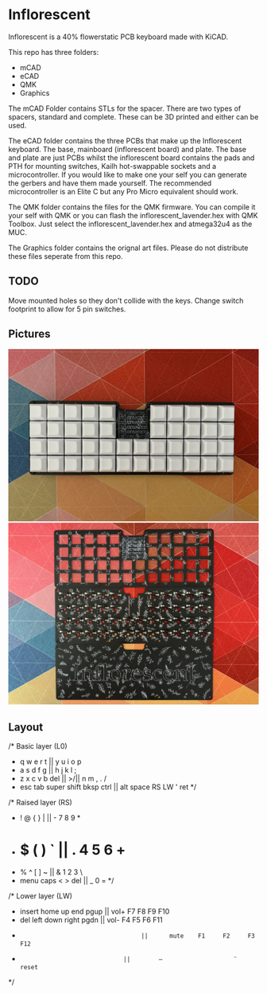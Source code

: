 # Inflorescent

Inflorescent is a 40% flowerstatic PCB keyboard made with KiCAD.

This repo has three folders:
- mCAD
- eCAD
- QMK
- Graphics

The mCAD Folder contains STLs for the spacer. There are two types of spacers, standard and complete. These can be 3D printed and either can be used.

The eCAD folder contains the three PCBs that make up the Inflorescent keyboard. The base, mainboard (inflorescent board) and plate. The base and plate are just PCBs whilst the inflorescent board contains the pads and PTH for mounting switches, Kailh hot-swappable sockets and a microcontroller. If you would like to make one your self you can generate the gerbers and have them made yourself. The recommended microcontroller is an Elite C but any Pro Micro equivalent should work. 

The QMK folder contains the files for the QMK firmware. You can compile it your self with QMK or you can flash the inflorescent_lavender.hex with QMK Toolbox. Just select the inflorescent_lavender.hex and atmega32u4 as the MUC.

The Graphics folder contains the orignal art files. Please do not distribute these files seperate from this repo. 

## TODO 

Move mounted holes so they don't collide with the keys.
Change switch footprint to allow for 5 pin switches.

## Pictures

![A Inflorescent keyboard](keyboard.jpg)
![The PCBs](PCBs.jpg)

## Layout

  /* Basic layer (L0)
   *  q      w      e      r      t        ||       y      u      i      o      p
   *  a      s      d      f      g        ||       h      j      k      l      ;
   *  z      x      c      v      b   del  || >/||  n      m      ,      .      /
   * esc    tab   super  shift  bksp  ctrl || alt  space   RS     LW     '     ret
   */


  /* Raised layer (RS)
   *  !       @     {      }      |        ||       -      7      8      9      *
   *  #       $     (      )      `        ||       .      4      5      6      +
   *  %       ^     [      ]      ~        ||       &      1      2      3      \
   * menu    caps   <      >     del       ||       _                    0      =
   */

  /* Lower layer (LW)
   * insert  home   up    end    pgup      ||      vol+    F7     F8     F9    F10
   *  del    left  down  right   pgdn      ||      vol-    F4     F5     F6    F11
   *                                       ||      mute    F1     F2     F3    F12
   *                                  ||        –                    ¨    	   reset
   */